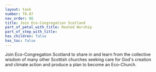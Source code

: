 ```yaml
---
layout: task
number: T8.07
nav_order: 86
title: Join Eco-Congregation Scotland
part_of_petal_with_title: Rooted Worship
part_of_step_with_title: 
has_children: false
has_toc: false
---
```


Join Eco-Congregation Scotland to share in and learn from the collective wisdom of many other Scottish churches seeking care for God's creation and climate action and produce a plan to become an Eco-Church.
